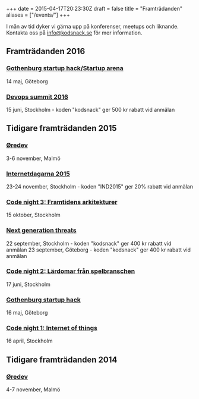+++
date = 2015-04-17T20:23:30Z
draft = false
title = "Framträdanden"
aliases = ["/events/"]
+++

I mån av tid dyker vi gärna upp på konferenser, meetups och liknande. Kontakta oss på [info@kodsnack.se](mailto:info@kodsnack.se) för mer information.

## Framträdanden 2016

### [Gothenburg startup hack/Startup arena][startuparena]
14 maj, Göteborg

### [Devops summit 2016][devops2016]
15 juni, Stockholm - koden "kodsnack" ger 500 kr rabatt vid anmälan

## Tidigare framträdanden 2015

### [Øredev][oredev15]
3-6 november, Malmö

### [Internetdagarna 2015][internetdagarna15]
23-24 november, Stockholm - koden "IND2015" ger 20% rabatt vid anmälan

### [Code night 3: Framtidens arkitekturer][codenight3]
15 oktober, Stockholm

### [Next generation threats][ngt2015]
22 september, Stockholm - koden "kodsnack" ger 400 kr rabatt vid anmälan
23 september, Göteborg - koden "kodsnack" ger 400 kr rabatt vid anmälan

### [Code night 2: Lärdomar från spelbranschen][codenight2] 
17 juni, Stockholm

### [Gothenburg startup hack][gbgstartuphack] 
16 maj, Göteborg

### [Code night 1: Internet of things][codenight1]
16 april, Stockholm

## Tidigare framträdanden 2014
### [Øredev][oredev14]
4-7 november, Malmö

[startuparena]: http://www.gbgtechweek.com/#startuparena
[devops2016]: http://techworld.event.idg.se/event/devops-summit-2016/ "Devops summit 2016"
[ngt2015]: http://techworld.event.idg.se/event/ngt15/ "Next generation threats"
[codenight3]:  http://event.computersweden.se/codenight3 "Code night 3"
[oredev15]:  http://oredev.org "Øredev 2015"
[gbgstartuphack]: http://www.gbgstartuphack.com "Gothenburg startup hack"
[codenight1]: http://event.computersweden.se/codenight// "Code night 1"
[codenight2]: http://event.computersweden.se/codenight2/ "Code night 2"
[oredev14]: http://oredev.org/2014 "Øredev 2014"
[internetdagarna15]: https://internetdagarna.se "Internetdagarna 2015"